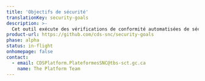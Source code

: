 ```yaml
---
title: 'Objectifs de sécurité'
translationKey: security-goals
description: >-
  Cet outil exécute des vérifications de conformité automatisées de sécurité et d’accessibilité à chaque déploiement d’applications basées sur Kubernetes.
product-url: https://github.com/cds-snc/security-goals
phase: alpha
status: in-flight
onhomepage: false
contact:
  - email: CDSPlatform.PlateformesSNC@tbs-sct.gc.ca
    name: The Platform Team
---
```

